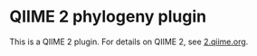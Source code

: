 # QIIME 2 phylogeny plugin

This is a QIIME 2 plugin. For details on QIIME 2, see [2.qiime.org](http://2.qiime.org).
